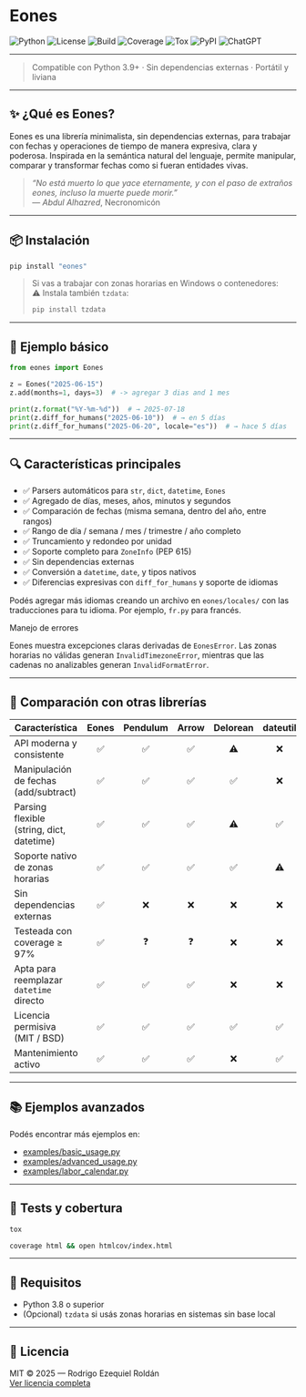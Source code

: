# Eones
![Python](https://img.shields.io/badge/Python-3.9+-yellow?style=for-the-badge&logo=python)
![License](https://img.shields.io/badge/License-MIT-yellow?style=for-the-badge)
![Build](https://img.shields.io/badge/Build-manual-green?style=for-the-badge)
![Coverage](https://img.shields.io/badge/Coverage-97%25-blue?style=for-the-badge)
![Tox](https://img.shields.io/badge/Tested%20with-tox-yellowgreen?style=for-the-badge)
![PyPI](https://img.shields.io/pypi/v/eones?style=for-the-badge)
![ChatGPT](https://img.shields.io/badge/ChatGPT-Collaborator-lightgrey?style=for-the-badge&logo=openai)

---

> Compatible con Python 3.9+ · Sin dependencias externas · Portátil y liviana

---

## ✨ ¿Qué es Eones?

Eones es una librería minimalista, sin dependencias externas, para trabajar con fechas y operaciones de tiempo de manera expresiva, clara y poderosa. Inspirada en la semántica natural del lenguaje, permite manipular, comparar y transformar fechas como si fueran entidades vivas.

> *“No está muerto lo que yace eternamente, y con el paso de extraños eones, incluso la muerte puede morir.”*  
> — *Abdul Alhazred*, Necronomicón

---

## 📦 Instalación

```bash
pip install "eones"
```

> Si vas a trabajar con zonas horarias en Windows o contenedores:  
> ⚠️ Instala también `tzdata`:
> ```bash
> pip install tzdata
> ```

---

## 🧪 Ejemplo básico

```python
from eones import Eones

z = Eones("2025-06-15")
z.add(months=1, days=3)  # -> agregar 3 dias and 1 mes

print(z.format("%Y-%m-%d"))  # → 2025-07-18
print(z.diff_for_humans("2025-06-10"))  # → en 5 días
print(z.diff_for_humans("2025-06-20", locale="es"))  # → hace 5 días
```

---

## 🔍 Características principales

- ✅ Parsers automáticos para `str`, `dict`, `datetime`, `Eones`
- ✅ Agregado de días, meses, años, minutos y segundos
- ✅ Comparación de fechas (misma semana, dentro del año, entre rangos)
- ✅ Rango de día / semana / mes / trimestre / año completo
- ✅ Truncamiento y redondeo por unidad
- ✅ Soporte completo para `ZoneInfo` (PEP 615)
- ✅ Sin dependencias externas
- ✅ Conversión a `datetime`, `date`, y tipos nativos
- ✅ Diferencias expresivas con `diff_for_humans` y soporte de idiomas

Podés agregar más idiomas creando un archivo en `eones/locales/` con las
traducciones para tu idioma. Por ejemplo, `fr.py` para francés.

Manejo de errores

Eones muestra excepciones claras derivadas de `EonesError`. Las zonas horarias no válidas generan `InvalidTimezoneError`, mientras que las cadenas no analizables generan `InvalidFormatError`.

---

## 🧾 Comparación con otras librerías

| Característica                            | Eones | Pendulum | Arrow | Delorean | dateutil | pytz |
|-------------------------------------------|:-----:|:--------:|:-----:|:--------:|:--------:|:----:|
| API moderna y consistente                  | ✅    | ✅        | ✅    | ⚠️        | ❌        | ❌   |
| Manipulación de fechas (add/subtract)     | ✅    | ✅        | ✅    | ✅        | ❌        | ❌   |
| Parsing flexible (string, dict, datetime) | ✅    | ✅        | ✅    | ⚠️        | ✅        | ❌   |
| Soporte nativo de zonas horarias          | ✅    | ✅        | ✅    | ✅        | ⚠️        | ✅   |
| Sin dependencias externas                 | ✅    | ❌        | ❌    | ❌        | ❌        | ❌   |
| Testeada con coverage ≥ 97%               | ✅    | ❓        | ❓    | ❌        | ❌        | ❌   |
| Apta para reemplazar `datetime` directo   | ✅    | ✅        | ✅    | ❌        | ❌        | ❌   |
| Licencia permisiva (MIT / BSD)            | ✅    | ✅        | ✅    | ✅        | ✅        | ✅   |
| Mantenimiento activo                      | ✅    | ✅        | ✅    | ❌        | ✅        | ⚠️   |

---

## 📚 Ejemplos avanzados

Podés encontrar más ejemplos en:

- [examples/basic_usage.py](examples/basic_usage.py)
- [examples/advanced_usage.py](examples/advanced_usage.py)
- [examples/labor_calendar.py](examples/labor_calendar.py)

---

## 🔧 Tests y cobertura

```bash
tox
```

```bash
coverage html && open htmlcov/index.html
```

---

## 📖 Requisitos

- Python 3.8 o superior
- (Opcional) `tzdata` si usás zonas horarias en sistemas sin base local

---

## 📝 Licencia

MIT © 2025 — Rodrigo Ezequiel Roldán  
[Ver licencia completa](LICENSE.md)
